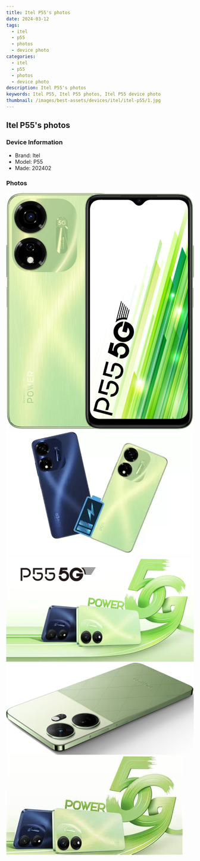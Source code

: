 ```yaml
---
title: Itel P55's photos
date: 2024-03-12
tags: 
  - itel
  - p55
  - photos
  - device photo
categories: 
  - itel
  - p55
  - photos
  - device photo
description: Itel P55's photos
keywords: Itel P55, Itel P55 photos, Itel P55 device photo
thumbnail: /images/best-assets/devices/itel/itel-p55/1.jpg
---
```


## Itel P55's photos

### Device Information

- Brand: Itel
- Model: P55
- Made: 202402

### Photos

![/images/best-assets/devices/itel/itel-p55/1.jpg](/images/best-assets/devices/itel/itel-p55/1.jpg)
![/images/best-assets/devices/itel/itel-p55/2.jpg](/images/best-assets/devices/itel/itel-p55/2.jpg)
![/images/best-assets/devices/itel/itel-p55/3.jpg](/images/best-assets/devices/itel/itel-p55/3.jpg)
![/images/best-assets/devices/itel/itel-p55/4.jpg](/images/best-assets/devices/itel/itel-p55/4.jpg)
![/images/best-assets/devices/itel/itel-p55/5.jpg](/images/best-assets/devices/itel/itel-p55/5.jpg)
